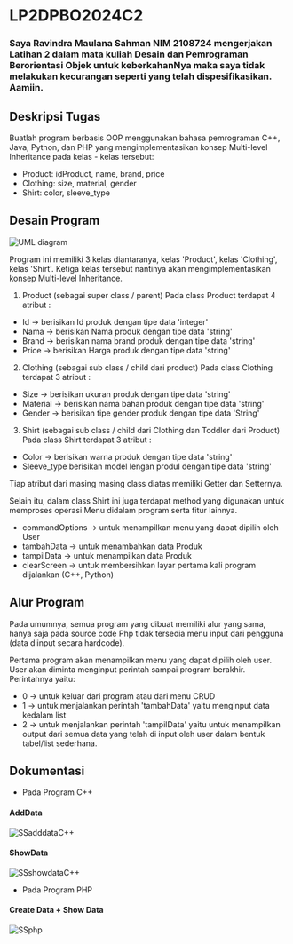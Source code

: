 # LP2DPBO2024C2

### Saya Ravindra Maulana Sahman NIM 2108724 mengerjakan Latihan 2 dalam mata kuliah Desain dan Pemrograman Berorientasi Objek untuk keberkahanNya maka saya tidak melakukan kecurangan seperti yang telah dispesifikasikan. Aamiin.

## Deskripsi Tugas
Buatlah program berbasis OOP menggunakan bahasa pemrograman C++, Java, Python, dan PHP yang mengimplementasikan konsep Multi-level Inheritance  pada kelas - kelas tersebut:
* Product: idProduct, name, brand, price
* Clothing: size, material, gender
* Shirt: color, sleeve_type


## Desain Program
![UML diagram](https://github.com/Ravindraa181/LP2DPBO2024C2/assets/100990733/1d4ed563-914a-464b-8279-ef33fbf84767)

Program ini memiliki 3 kelas diantaranya, kelas 'Product', kelas 'Clothing', kelas 'Shirt'. Ketiga kelas tersebut nantinya akan mengimplementasikan konsep Multi-level Inheritance.
1. Product (sebagai super class / parent)
  Pada class Product terdapat 4 atribut : 
  * Id -> berisikan Id produk dengan tipe data 'integer'
  * Nama -> berisikan Nama produk dengan tipe data 'string'
  * Brand -> berisikan nama brand produk dengan tipe data 'string'
  * Price -> berisikan Harga produk dengan tipe data 'string'

2. Clothing (sebagai sub class / child dari product)
  Pada class Clothing terdapat 3 atribut :
  * Size -> berisikan ukuran produk dengan tipe data 'string'
  * Material -> berisikan nama bahan produk dengan tipe data 'string'
  * Gender -> berisikan tipe gender produk dengan tipe data 'String'

3. Shirt (sebagai sub class / child dari Clothing dan Toddler dari Product)
  Pada class Shirt terdapat 3 atribut :
  * Color -> berisikan warna produk dengan tipe data 'string'
  * Sleeve_type berisikan model lengan produl dengan tipe data 'string'

Tiap atribut dari masing masing class diatas memiliki Getter dan Setternya.

Selain itu, dalam class Shirt ini juga terdapat method yang digunakan untuk memproses operasi Menu didalam program serta fitur lainnya.

* commandOptions -> untuk menampilkan menu yang dapat dipilih oleh User
* tambahData -> untuk menambahkan data Produk
* tampilData -> untuk menampilkan data Produk
* clearScreen -> untuk membersihkan layar pertama kali program dijalankan (C++, Python)

## Alur Program
Pada umumnya, semua program yang dibuat memiliki alur yang sama, hanya saja pada source code Php tidak tersedia menu input dari pengguna (data diinput secara hardcode).

Pertama program akan menampilkan menu yang dapat dipilih oleh user. User akan diminta menginput perintah sampai program berakhir. Perintahnya yaitu:

* 0 -> untuk keluar dari program atau dari menu CRUD
* 1 -> untuk menjalankan perintah 'tambahData' yaitu menginput data kedalam list
* 2 -> untuk menjalankan perintah 'tampilData' yaitu untuk menampilkan output dari semua data yang telah di input oleh user dalam bentuk tabel/list sederhana.

## Dokumentasi
* Pada Program C++
#### AddData
![SSadddataC++](https://github.com/Ravindraa181/LP2DPBO2024C2/assets/100990733/7c7c7e0e-55e2-4a84-b46d-ad2093594d8a)

#### ShowData
![SSshowdataC++](https://github.com/Ravindraa181/LP2DPBO2024C2/assets/100990733/054451f8-a60d-4db0-9d08-7f9f4b5c462b)


* Pada Program PHP
#### Create Data + Show Data
![SSphp](https://github.com/Ravindraa181/LP2DPBO2024C2/assets/100990733/a79dfd22-fbd3-493e-8144-d14e44e385e3)


